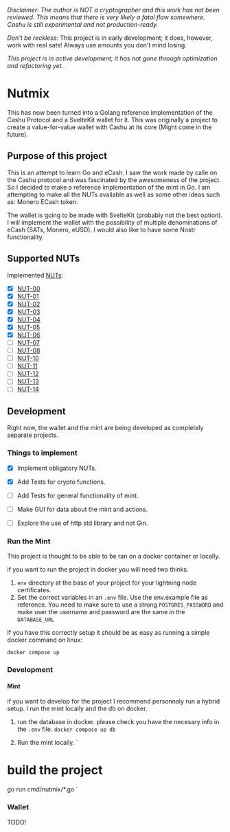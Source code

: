 _Disclaimer: The author is NOT a cryptographer and this work has not been reviewed. This means that there is very likely a fatal flaw somewhere. Cashu is still experimental and not production-ready._

_Don't be reckless:_ This project is in early development; it does, however, work with real sats! Always use amounts you don't mind losing.

_This project is in active development; it has not gone through optimization and refactoring yet_.

# Nutmix

This has now been turned into a Golang reference implementation of the Cashu Protocol and a SvelteKit wallet for it. This was originally a project to create a value-for-value wallet with Cashu at its core (Might come in the future).

## Purpose of this project

This is an attempt to learn Go and eCash. I saw the work made by calle on the Cashu protocol and was fascinated by the awesomeness of the project. So I decided to make a reference implementation of the mint in Go. 
I am attempting to make all the NUTs available as well as some other ideas such as: Monero ECash token.

The wallet is going to be made with SvelteKit (probably not the best option). I will implement the wallet with the possibility of multiple denominations of eCash (SATs, Monero, eUSD). I would also like to have some Nostr functionality.

## Supported NUTs

Implemented [NUTs](https://github.com/cashubtc/nuts/):

- [x] [NUT-00](https://github.com/cashubtc/nuts/blob/main/00.md)
- [x] [NUT-01](https://github.com/cashubtc/nuts/blob/main/01.md)
- [x] [NUT-02](https://github.com/cashubtc/nuts/blob/main/02.md)
- [x] [NUT-03](https://github.com/cashubtc/nuts/blob/main/03.md)
- [x] [NUT-04](https://github.com/cashubtc/nuts/blob/main/04.md)
- [x] [NUT-05](https://github.com/cashubtc/nuts/blob/main/05.md)
- [x] [NUT-06](https://github.com/cashubtc/nuts/blob/main/06.md)
- [ ] [NUT-07](https://github.com/cashubtc/nuts/blob/main/07.md)
- [ ] [NUT-08](https://github.com/cashubtc/nuts/blob/main/08.md)
- [ ] [NUT-10](https://github.com/cashubtc/nuts/blob/main/10.md)
- [ ] [NUT-11](https://github.com/cashubtc/nuts/blob/main/11.md)
- [ ] [NUT-12](https://github.com/cashubtc/nuts/blob/main/12.md)
- [ ] [NUT-13](https://github.com/cashubtc/nuts/blob/main/13.md)
- [ ] [NUT-14](https://github.com/cashubtc/nuts/blob/main/14.md)

## Development

Right now, the wallet and the mint are being developed as completely separate projects.

### Things to implement

- [x] Implement obligatory NUTs.
- [x] Add Tests for crypto functions.
- [ ] Add Tests for general functionality of mint.
- [ ] Make GUI for data about the mint and actions.
- [ ] Explore the use of http std library and not Gin.


### Run the Mint

This project is thought to be able to be ran on a docker container or locally.

if you want to run the project in docker you will need two thinks. 

1. `env` directory at the base of your project for your lightning node certificates.
2. Set the correct variables in an `.env` file. Use the env.example file as reference.
   You need to make sure to use a strong `POSTGRES_PASSWORD` and make user the username and password are the same in the `DATABASE_URL`

If you have this correctly setup it should be as easy as running a simple docker command on linux:

`
docker compose up 
`

### Development

#### Mint

if you want to develop for the project I recommend personnaly run a hybrid setup. I run the mint locally and the db on docker. 

1. run the database in docker. please check you have the necesary info in the `.env` file. 
`
docker compose up db 
`

2. Run the mint locally. 
`
# build the project
go run cmd/nutmix/*.go
`

 

### Wallet
TODO!

